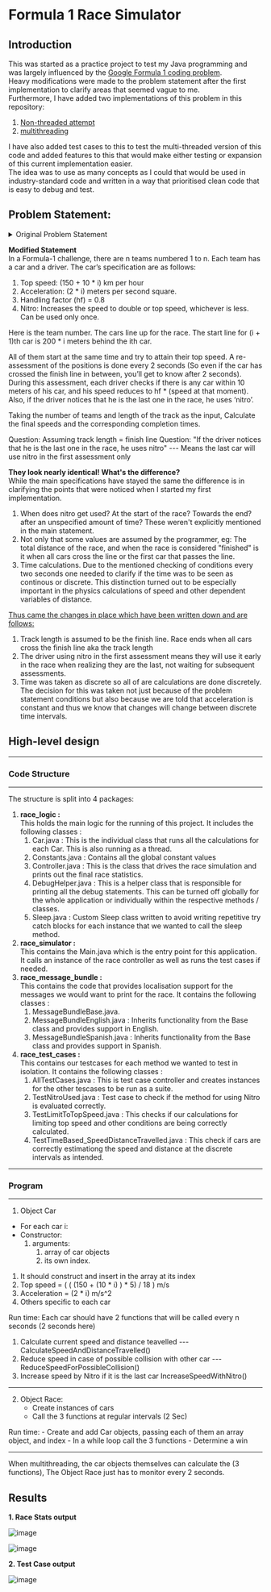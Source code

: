 # Formula 1 Race Simulator

## Introduction
This was started as a practice project to test my Java programming and was largely influenced by the [Google Formula 1 coding problem](https://www.geeksforgeeks.org/google-interview-question-for-java-position/). <br> Heavy modifications were made to the problem statement after the first implementation to clarify areas that seemed vague to me. <br> Furthermore, I have added two implementations of this problem in this repository: 
1. [Non-threaded attempt](https://github.com/DoesDevStuff/Formulal1-strategy-simulator/tree/main/Non%20Threaded%20versions/Improved%20non%20threaded%20version)
2. [multithreading](https://github.com/DoesDevStuff/Formulal1-strategy-simulator/tree/main/src) <br>

I have also added test cases to this to test the multi-threaded version of this code and added features to this that would make either testing or expansion of this current implementation easier.
<br>
The idea was to use as many concepts as I could that would be used in industry-standard code and written in a way that prioritised clean code that is easy to debug and test.

## Problem Statement: 
<details>
<summary>Original Problem Statement</summary>
<br>
In a Formula-1 challenge, there are n teams numbered 1 to n. Each team has a car and a driver. Car’s specification are as follows:
* Top speed: (150 + 10 * i) km per hour
* Acceleration: (2 * i) meter per second square.
* Handling factor (hf) = 0.8
* Nitro : Increases the speed to double or top speed, whichever is less. Can be used only once.

Here i is the team number.
The cars line up for the race. The start line for (i + 1)th car is 200 * i meters behind the ith car.

All of them start at the same time and try to attain their top speed. A re-assessment of the positions is done every 2 seconds (So even if the car has crossed the finish line in between, you’ll get to know after 2 seconds). During this assessment, each driver checks if there is any car within 10 meters of his car, his speed reduces to: hf * (speed at that moment). Also, if the driver notices that he is the last one on the race, he uses ‘nitro’.

Taking the number of teams and length of track as the input, Calculate the final speeds and the corresponding completion times.
</details>

<b> Modified Statement </b> <br>
In a Formula-1 challenge, there are n teams numbered 1 to n. Each team has a car and a driver. The car’s specification are as follows:
1. Top speed: (150 + 10 * i) km per hour
2. Acceleration: (2 * i) meters per second square.
3. Handling factor (hf) = 0.8
4. Nitro: Increases the speed to double or top speed, whichever is less. Can be used only once.

Here is the team number.
The cars line up for the race. The start line for (i + 1)th car is 200 * i meters behind the ith car.

All of them start at the same time and try to attain their top speed.
A re-assessment of the positions is done every 2 seconds (So even if the car has crossed the finish line in between, you’ll get to know after 2 seconds).
During this assessment, each driver checks if there is any car within 10 meters of his car, and his speed reduces to hf * (speed at that moment).
Also, if the driver notices that he is the last one in the race, he uses ‘nitro’.

Taking the number of teams and length of the track as the input, Calculate the final speeds and the corresponding completion times.

Question: Assuming track length = finish line
Question: "If the driver notices that he is the last one in the race, he uses nitro" --- Means the last car will use nitro in the first assessment only
<br>

<b> They look nearly identical! What's the difference? </b> <br>
While the main specifications have stayed the same the difference is in clarifying the points that were noticed when I started my first implementation.
1. When does nitro get used? At the start of the race? Towards the end? after an unspecified amount of time? These weren't explicitly mentioned in the main statement.
2. Not only that some values are assumed by the programmer, eg: The total distance of the race, and when the race is considered "finished" is it when all cars cross the line or the first car that passes the line.
3. Time calculations. Due to the mentioned checking of conditions every two seconds one needed to clarify if the time was to be seen as continous or discrete. This distinction turned out to be especially important in the physics calculations of speed and other dependent variables of distance.

<ins>Thus came the changes in place which have been written down and are follows:</ins> <br>
1. Track length is assumed to be the finish line. Race ends when all cars cross the finish line aka the track length
2. The driver using nitro in the first assessment means they will use it early in the race when realizing they are the last, not waiting for subsequent assessments.
3. Time was taken as discrete so all of are calculations are done discretely. The decision for this was taken not just because of the problem statement conditions but also because we are told that acceleration is constant and thus we know that changes will change between discrete time intervals.

## High-level design
----------------------------------------------------------------------------------------------------
### Code Structure
----------------------------------------------------------------------------------------------------
The structure is split into 4 packages:
1. <b>race_logic : </b> <br> This holds the main logic for the running of this project. It includes the following classes :
	1. Car.java : This is the individual class that runs all the calculations for each Car. This is also running as a thread.
 	2. Constants.java : Contains all the global constant values
  	3. Controller.java : This is the class that drives the race simulation and prints out the final race statistics.
   	4. DebugHelper.java : This is a helper class that is responsible for printing all the debug statements. This can be turned off globally for the whole application or individually within the respective methods / classes.
   	5. Sleep.java : Custom Sleep class written to avoid writing repetitive try catch blocks for each instance that we wanted to call the sleep method.
2. <b>race_simulator : </b> <br> This contains the Main.java which is the entry point for this application. It calls an instance of the race controller as well as runs the test cases if needed.
3. <b>race_message_bundle : </b> <br> This contains the code that provides localisation support for the messages we would want to print for the race. It contains the following classes :
	1. MessageBundleBase.java.
 	2. MessageBundleEnglish.java : Inherits functionality from the Base class and provides support in English.
  	3. MessageBundleSpanish.java : Inherits functionality from the Base class and provides support in Spanish.
4. <b>race_test_cases : </b> <br> This contains our testcases for each method we wanted to test in isolation. It contains the following classes :
	1. AllTestCases.java : This is test case controller and creates instances for the other tescases to be run as a suite.
 	2. TestNitroUsed.java : Test case to check if the method for using Nitro is evaluated correctly.
  	3. TestLimitToTopSpeed.java : This checks if our calculations for limiting top speed and other conditions are being correctly calculated.
   	4. TestTimeBased_SpeedDistanceTravelled.java : This check if cars are correctly estimationg the speed and distance at the discrete intervals as intended.
----------------------------------------------------------------------------------------------------
### Program
----------------------------------------------------------------------------------------------------
1. Object Car
  - For each car i:
  - Constructor:
      1. arguments:
         1. array of car objects
         2. its own index.
  1. It should construct and insert in the array at its index
  2. Top speed = ( ( (150 + (10 * i) ) * 5) / 18 ) m/s
  3. Acceleration = (2 * i) m/s^2
  4. Others specific to each car

Run time:
Each car should have 2 functions that will be called every n seconds (2 seconds here)
1) Calculate current speed and distance teavelled --- CalculateSpeedAndDistanceTravelled()
2) Reduce speed in case of possible collision with other car --- ReduceSpeedForPossibleCollision()
3) Increase speed by Nitro if it is the last car IncreaseSpeedWithNitro()

----------------------------------------------------------------------------------------------------
2. Object Race:
   - Create instances of cars
   - Call the 3 functions at regular intervals (2 Sec)

Run time:
	- Create and add Car objects, passing each of them an array object, and index
	- In a while loop call the 3 functions
	- Determine a win

----------------------------------------------------------------------------------------------------
When multithreading, the car objects themselves can calculate the (3 functions), The Object Race
just has to monitor every 2 seconds.

## Results
<b>1. Race Stats output </b>

![image](https://github.com/DoesDevStuff/Formulal1-strategy-simulator/assets/74312830/c759fc4e-ea27-4fcd-9d88-ce1f2dd655d6)

![image](https://github.com/DoesDevStuff/Formulal1-strategy-simulator/assets/74312830/18e8dd4c-15ea-440c-be60-e804c0b74797)

<b>2. Test Case output </b>

![image](https://github.com/DoesDevStuff/Formulal1-strategy-simulator/assets/74312830/a1602c33-2aaf-425d-8725-6a292b2bedcc)
